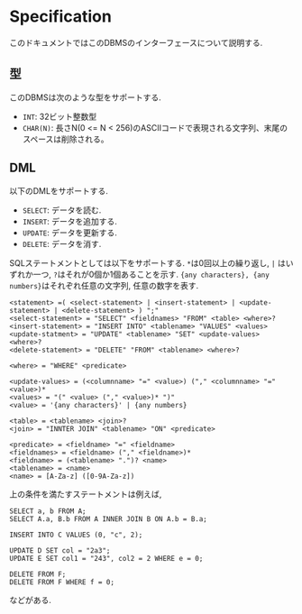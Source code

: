 # Specification

このドキュメントではこのDBMSのインターフェースについて説明する.

## 型
このDBMSは次のような型をサポートする. 

- `INT`: 32ビット整数型
- `CHAR(N)`: 長さN(0 <= N < 256)のASCIIコードで表現される文字列、末尾のスペースは削除される。

## DML

以下のDMLをサポートする.

- `SELECT`: データを読む.
- `INSERT`: データを追加する. 
- `UPDATE`: データを更新する. 
- `DELETE`: データを消す.

SQLステートメントとしては以下をサポートする.
`*`は0回以上の繰り返し, `|` はいずれか一つ, `?`はそれが0個か1個あることを示す.
`{any characters}, {any numbers}`はそれぞれ任意の文字列, 任意の数字を表す.

```
<statement> =( <select-statement> | <insert-statement> | <update-statement> | <delete-statement> ) ";"
<select-statement> = "SELECT" <fieldnames> "FROM" <table> <where>?
<insert-statement> = "INSERT INTO" <tablename> "VALUES" <values>
<update-statment> = "UPDATE" <tablename> "SET" <update-values> <where>?
<delete-statement> = "DELETE" "FROM" <tablename> <where>? 

<where> = "WHERE" <predicate>

<update-values> = (<columnname> "=" <value>) ("," <columnname> "=" <value>)*
<values> = "(" <value> ("," <value>)* ")"
<value> = '{any characters}' | {any numbers}

<table> = <tablename> <join>?
<join> = "INNTER JOIN" <tablename> "ON" <predicate>

<predicate> = <fieldname> "=" <fieldname>
<fieldnames> = <fieldname> ("," <fieldname>)*
<fieldname> = (<tablename> ".")? <name>
<tablename> = <name>
<name> = [A-Za-z] ([0-9A-Za-z])
```

上の条件を満たすステートメントは例えば, 
```
SELECT a, b FROM A;
SELECT A.a, B.b FROM A INNER JOIN B ON A.b = B.a;

INSERT INTO C VALUES (0, "c", 2);

UPDATE D SET col = "2a3";
UPDATE E SET col1 = "243", col2 = 2 WHERE e = 0;

DELETE FROM F;
DELETE FROM F WHERE f = 0;
```
などがある.
